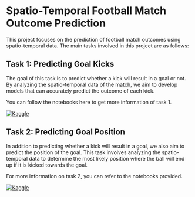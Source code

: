 # Spatio-Temporal Football Match Outcome Prediction

This project focuses on the prediction of football match outcomes using spatio-temporal data. The main tasks involved in this project are as follows:

## Task 1: Predicting Goal Kicks
The goal of this task is to predict whether a kick will result in a goal or not. By analyzing the spatio-temporal data of the match, we aim to develop models that can accurately predict the outcome of each kick.

You can follow the notebooks here to get more information of task 1.

[![Kaggle](https://kaggle.com/static/images/open-in-kaggle.svg)](https://kaggle.com/kernels/welcome?src=https://github.com/pphuc25/Spatio-Temporal-Football-Match-Outcome-Prediction/blob/master/notebooks/notebook_comparision_task01.ipynb)


## Task 2: Predicting Goal Position
In addition to predicting whether a kick will result in a goal, we also aim to predict the position of the goal. This task involves analyzing the spatio-temporal data to determine the most likely position where the ball will end up if it is kicked towards the goal.

For more information on task 2, you can refer to the notebooks provided.

[![Kaggle](https://kaggle.com/static/images/open-in-kaggle.svg)](https://kaggle.com/kernels/welcome?src=https://github.com/pphuc25/Spatio-Temporal-Football-Match-Outcome-Prediction/blob/master/notebooks/notebook_comparision_task02.ipynb)

